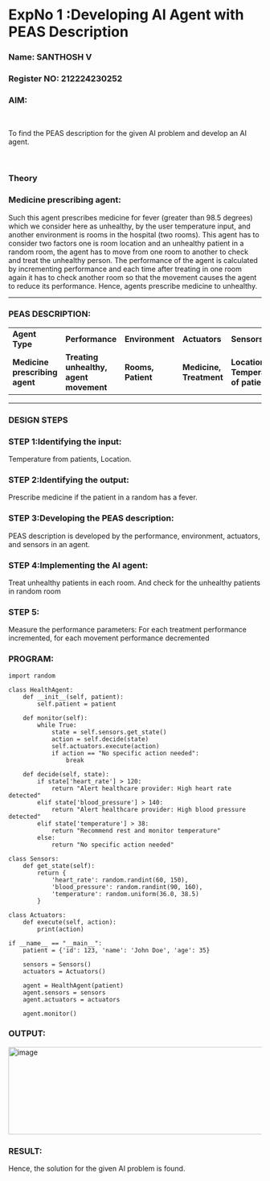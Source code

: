 <h1>ExpNo 1 :Developing AI Agent with PEAS Description</h1>
<h3>Name: SANTHOSH V</h3>
<h3>Register NO: 212224230252</h3>

<h3>AIM:</h3>

<br>
<p>To find the PEAS description for the given AI problem and develop an AI agent.</p>
<br>
<h3>Theory</h3>
<h3>Medicine prescribing agent:</h3>
<p>Such this agent prescribes medicine for fever (greater than 98.5 degrees) which we consider here as unhealthy, by the user temperature input, and another environment is rooms in the hospital (two rooms). This agent has to consider two factors one is room location and an unhealthy patient in a random room, the agent has to move from one room to another to check and treat the unhealthy person. The performance of the agent is calculated by incrementing performance and each time after treating in one room again it has to check another room so that the movement causes the agent to reduce its performance. Hence, agents prescribe medicine to unhealthy.</p>
<hr>
<h3>PEAS DESCRIPTION:</h3>
<table>
  <tr>
    <td><strong>Agent Type</strong></td>
    <td><strong>Performance</strong></td>
     <td><strong>Environment</strong></td>
    <td><strong>Actuators</strong></td>
    <td><strong>Sensors</strong></td>
  </tr>
    <tr>
    <td><strong>Medicine prescribing agent</strong></td>
    <td><strong>Treating unhealthy, agent movement</strong></td>
     <td><strong>Rooms, Patient</strong></td>
    <td><strong>Medicine, Treatment</strong></td>
    <td><strong>Location, Temperature of patient</strong></td>
  </tr>
</table>
<hr>
<H3>DESIGN STEPS</H3>
<h3>STEP 1:Identifying the input:</h3>
<p>Temperature from patients, Location.</p>
<h3>STEP 2:Identifying the output:</h3>
<p>Prescribe medicine if the patient in a random has a fever.</p>
<h3>STEP 3:Developing the PEAS description:</h3>
<p>PEAS description is developed by the performance, environment, actuators, and sensors in an agent.</p>
<h3>STEP 4:Implementing the AI agent:</h3>
<p>Treat unhealthy patients in each room. And check for the unhealthy patients in random room</p>
<h3>STEP 5:</h3>
<p>Measure the performance parameters: For each treatment performance incremented, for each movement performance decremented</p>
<h3>PROGRAM:</h3>


~~~
import random

class HealthAgent:
    def __init__(self, patient):
        self.patient = patient

    def monitor(self):
        while True:
            state = self.sensors.get_state()
            action = self.decide(state)
            self.actuators.execute(action)
            if action == "No specific action needed":
                break

    def decide(self, state):
        if state['heart_rate'] > 120:
            return "Alert healthcare provider: High heart rate detected"
        elif state['blood_pressure'] > 140:
            return "Alert healthcare provider: High blood pressure detected"
        elif state['temperature'] > 38:
            return "Recommend rest and monitor temperature"
        else:
            return "No specific action needed"

class Sensors:
    def get_state(self):
        return {
            'heart_rate': random.randint(60, 150),
            'blood_pressure': random.randint(90, 160),
            'temperature': random.uniform(36.0, 38.5)
        }

class Actuators:
    def execute(self, action):
        print(action)

if __name__ == "__main__":
    patient = {'id': 123, 'name': 'John Doe', 'age': 35}

    sensors = Sensors()
    actuators = Actuators()

    agent = HealthAgent(patient)
    agent.sensors = sensors
    agent.actuators = actuators

    agent.monitor()
~~~
<h3>OUTPUT:</h3>
<img width="903" height="174" alt="image" src="https://github.com/user-attachments/assets/81845833-46ba-4224-a333-716a7d4f1de5" />

<h3>RESULT:</h3>
    Hence, the solution for the given AI problem is found.

~~~
